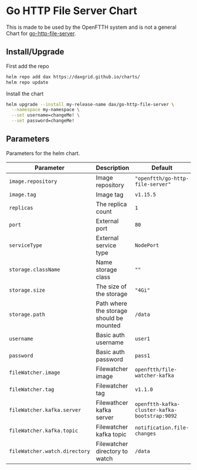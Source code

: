 # Go HTTP File Server Chart

This is made to be used by the OpenFTTH system and is not a general Chart for [go-http-file-server](https://github.com/mjpclab/go-http-file-server).

## Install/Upgrade

First add the repo
```sh
helm repo add dax https://daxgrid.github.io/charts/
helm repo update
```

Install the chart
```sh
helm upgrade --install my-release-name dax/go-http-file-server \
  --namespace my-namespace \
  --set username=changeMe! \
  --set password=changeMe!
```

## Parameters

Parameters for the helm chart.

| Parameter                     | Description                              | Default                                       |
|-------------------------------|------------------------------------------|-----------------------------------------------|
| `image.repository`            | Image repository                         | `"openftth/go-http-file-server"`              |
| `image.tag`                   | Image tag                                | `v1.15.5`                                     |
| `replicas`                    | The replica count                        | `1`                                           |
| `port`                        | External port                            | `80`                                          |
| `serviceType`                 | External service type                    | `NodePort`                                    |
| `storage.className`           | Name storage class                       | `""`                                          |
| `storage.size`                | The size of the storage                  | `"4Gi"`                                       |
| `storage.path`                | Path where the storage should be mounted | `/data`                                       |
| `username`                    | Basic auth username                      | `user1`                                       |
| `password`                    | Basic auth password                      | `pass1`                                       |
| `fileWatcher.image`           | Filewatcher image                        | `openftth/file-watcher-kafka`                 |
| `fileWatcher.tag`             | Filewatcher tag                          | `v1.1.0`                                      |
| `fileWatcher.kafka.server`    | Filewathcer kafka server                 | `openftth-kafka-cluster-kafka-bootstrap:9092` |
| `fileWatcher.kafka.topic`     | Filewatcher kafka topic                  | `notification.file-changes`                   |
| `fileWatcher.watch.directory` | Filewatcher directory to watch           | `/data`                                       |
